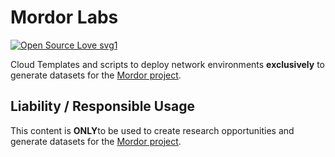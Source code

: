 # Mordor Labs

[![Open Source Love svg1](https://badges.frapsoft.com/os/v3/open-source.svg?v=103)](https://github.com/ellerbrock/open-source-badges/)

Cloud Templates and scripts to deploy network environments **exclusively** to generate datasets for the [Mordor project](https://mordordatasets.com).

## Liability / Responsible Usage

This content is **ONLY**to be used to create research opportunities and generate datasets for the [Mordor project](https://mordordatasets.com).